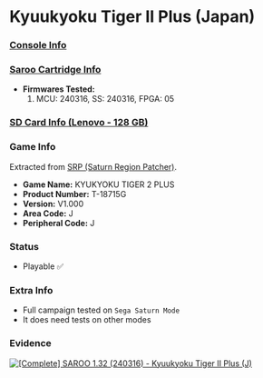 # Kyuukyoku Tiger II Plus (Japan)

### [Console Info](../../../../Info/Consoles/VA13/README.md)

### [Saroo Cartridge Info](../../../../Info/Cartridges/RetroGameParadiseStore/1.32F/README.md)

- <b>Firmwares Tested:</b>
  1. MCU: 240316, SS: 240316, FPGA: 05

### [SD Card Info (Lenovo - 128 GB)](../../../../Info/SdCards/Lenovo/128GB/README.md)

### Game Info

Extracted from [SRP (Saturn Region Patcher)](https://segaxtreme.net/resources/saturn-region-patcher.81/download).

- <b>Game Name:</b> KYUKYOKU TIGER 2 PLUS
- <b>Product Number:</b> T-18715G
- <b>Version:</b> V1.000
- <b>Area Code:</b> J
- <b>Peripheral Code:</b> J

### Status

- Playable :white_check_mark:

### Extra Info

- Full campaign tested on `Sega Saturn Mode`
- It does need tests on other modes

### Evidence

[![[Complete] SAROO 1.32 (240316) - Kyuukyoku Tiger II Plus (J)](https://img.youtube.com/vi/U6P6FsR-xMA/0.jpg)](https://www.youtube.com/watch?v=U6P6FsR-xMA)
